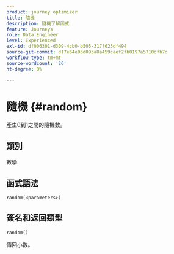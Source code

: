 ```yaml
---
product: journey optimizer
title: 隨機
description: 隨機了解函式
feature: Journeys
role: Data Engineer
level: Experienced
exl-id: df006301-d309-4cb0-b505-317f623df494
source-git-commit: d17e64e03d093a8a459caef2fb0197a5710dfb7d
workflow-type: tm+mt
source-wordcount: '26'
ht-degree: 0%

---
```


# 隨機 {#random}

產生0到1之間的隨機數。

## 類別

數學

## 函式語法

`random(<parameters>)`

## 簽名和返回類型

`random()`

傳回小數。
